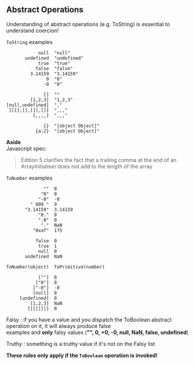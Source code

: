 ## Abstract Operations

Understanding of abstract operations (e.g. ToString) is essential to understand coercion!

`ToString` examples

```
            null  "null"
       undefined  "undefined"
            true  "true"
           false  "false"
         3.14159  "3.14159"
               0  "0"
              -0  "0"

              []  ""
         [1,2,3]  "1,2,3"
[null,undefined]  ","
 [[[],[],[]],[]]  ",,,"
          [,,,,]  ",,,"

              {}  "[object Object]"
           {a:2}  "[object Object]"
```

**Aside**  
Javascript spec:

> Edition 5 clarifies the fact that a trailing comma at the end of an ArrayInitialiser does not add to the length of the array

`ToNumber` examples

```
              ""  0
             "0"  0
            "-0"  -0
         " 009 "  9
       "3.14159"  3.14159
            "0."  0
            ".0"  0
             "."  NaN
          "0xaf"  175

           false  0
            true  1
            null  0
       undefined  NaN

ToNumber(object)  ToPrimitive(number)

            [""]  0
           ["0"]  0
          ["-0"]  -0
          [null]  0
     [undefined]  0
         [1,2,3]  NaN
        [[[[]]]]  0
```

Falsy : if you have a value and you dispatch the ToBoolean abstract operation on it, it will always produce false  
examples and **only** falsy values (**"", 0, +0, -0, null, NaN, false, undefined**)

Truthy : something is a truthy value if it's not on the Falsy list

**These rules only apply if the `ToBoolean` operation is invoked!**
